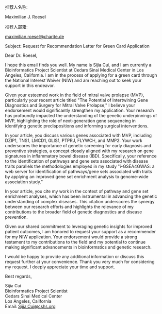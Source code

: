推荐人名称:

Maximilian J. Roesel

推荐人邮箱:

maximilian.roesel@charite.de


Subject: Request for Recommendation Letter for Green Card Application

Dear Dr. Roesel,

I hope this email finds you well. My name is Sijia Cui, and I am currently a Bioinformatics Project Scientist at Cedars Sinai Medical Center in Los Angeles, California. I am in the process of applying for a green card through the National Interest Waiver (NIW) and am reaching out to seek your support in this endeavor.

Given your esteemed work in the field of mitral valve prolapse (MVP), particularly your recent article titled "The Potential of Intertwining Gene Diagnostics and Surgery for Mitral Valve Prolapse," I believe your endorsement would significantly strengthen my application. Your research has profoundly impacted the understanding of the genetic underpinnings of MVP, highlighting the role of next-generation gene sequencing in identifying genetic predispositions and informing surgical interventions.

In your article, you discuss various genes associated with MVP, including DZIP1, TNS1, LMCD1, GLIS1, PTPRJ, FLYWCH, and MMP2. Your work underscores the importance of genetic screening for early diagnosis and preventive strategies, a concept closely aligned with my research on gene signatures in inflammatory bowel disease (IBD). Specifically, your reference to the identification of pathways and gene sets associated with disease traits parallels the methodologies employed in my study "i-GSEA4GWAS: a web server for identification of pathways/gene sets associated with traits by applying an improved gene set enrichment analysis to genome-wide association study."

In your article, you cite my work in the context of pathway and gene set enrichment analyses, which has been instrumental in advancing the genetic understanding of complex diseases. This citation underscores the synergy between our research efforts and highlights the relevance of my contributions to the broader field of genetic diagnostics and disease prevention.

Given our shared commitment to leveraging genetic insights for improved patient outcomes, I am honored to request your support as a recommender for my NIW application. Your endorsement would provide a strong testament to my contributions to the field and my potential to continue making significant advancements in bioinformatics and genetic research.

I would be happy to provide any additional information or discuss this request further at your convenience. Thank you very much for considering my request. I deeply appreciate your time and support.

Best regards,

Sijia Cui  
Bioinformatics Project Scientist  
Cedars Sinai Medical Center  
Los Angeles, California  
Email: Sijia.Cui@cshs.org